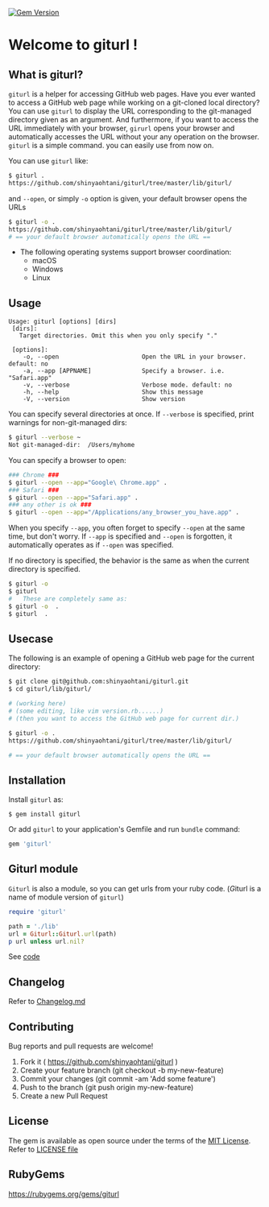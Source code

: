 [![Gem Version](https://badge.fury.io/rb/giturl.svg)](https://badge.fury.io/rb/giturl)
# Welcome to giturl !

## What is giturl?

`giturl` is a helper for accessing GitHub web pages. Have you ever wanted to access a GitHub web page while working on a git-cloned local directory? You can use `giturl` to display the URL corresponding to the git-managed directory given as an argument. And furthermore, if you want to access the URL immediately with your browser, `girurl` opens your browser and automatically accesses the URL without your any operation on the browser. `giturl` is a simple command. you can easily use from now on.

You can use `giturl` like:

```sh
$ giturl .
https://github.com/shinyaohtani/giturl/tree/master/lib/giturl/
```

and `--open`, or simply `-o` option is given, your default browser opens the URLs

```sh
$ giturl -o .
https://github.com/shinyaohtani/giturl/tree/master/lib/giturl/
# == your default browser automatically opens the URL ==
```
- The following operating systems support browser coordination:
  - macOS
  - Windows
  - Linux

## Usage

```usage
Usage: giturl [options] [dirs]
 [dirs]:
   Target directories. Omit this when you only specify "."

 [options]:
    -o, --open                       Open the URL in your browser. default: no
    -a, --app [APPNAME]              Specify a browser. i.e. "Safari.app"
    -v, --verbose                    Verbose mode. default: no
    -h, --help                       Show this message
    -V, --version                    Show version
```

You can specify several directories at once. If `--verbose` is specified, print warnings for non-git-managed dirs:

```sh
$ giturl --verbose ~
Not git-managed-dir:  /Users/myhome
```

You can specify a browser to open:

```sh
### Chrome ###
$ giturl --open --app="Google\ Chrome.app" .
### Safari ###
$ giturl --open --app="Safari.app" .
### any other is ok ###
$ giturl --open --app="/Applications/any_browser_you_have.app" .
```

When you specify `--app`, you often forget to specify `--open` at the same time, but don't worry. If `--app` is specified and `--open` is forgotten, it automatically operates as if `--open` was specified.

If no directory is specified, the behavior is the same as when the current directory is specified.

```sh
$ giturl -o
$ giturl
#   These are completely same as:
$ giturl -o  .
$ giturl  .
```

## Usecase

The following is an example of opening a GitHub web page for the current directory:

```sh
$ git clone git@github.com:shinyaohtani/giturl.git
$ cd giturl/lib/giturl/

# (working here)
# (some editing, like vim version.rb......)
# (then you want to access the GitHub web page for current dir.)

$ giturl -o .
https://github.com/shinyaohtani/giturl/tree/master/lib/giturl/

# == your default browser automatically opens the URL ==
```

## Installation

Install `giturl` as:

    $ gem install giturl

Or add `giturl` to your application's Gemfile and run `bundle` command:

```ruby
gem 'giturl'
```

## Giturl module

`Giturl` is also a module, so you can get urls from your ruby code.
(*G*iturl is a name of module version of `giturl`)

```ruby
require 'giturl'

path = './lib'
url = Giturl::Giturl.url(path)
p url unless url.nil?
```

See [code](./lib/giturl.rb)

## Changelog

Refer to [Changelog.md](./CHANGELOG.md)

## Contributing

Bug reports and pull requests are welcome!
1. Fork it ( https://github.com/shinyaohtani/giturl )
1. Create your feature branch (git checkout -b my-new-feature)
1. Commit your changes (git commit -am 'Add some feature')
1. Push to the branch (git push origin my-new-feature)
1. Create a new Pull Request

## License

The gem is available as open source under the terms of the [MIT License](https://opensource.org/licenses/MIT).
Refer to [LICENSE file](./LICENSE)

## RubyGems

https://rubygems.org/gems/giturl
